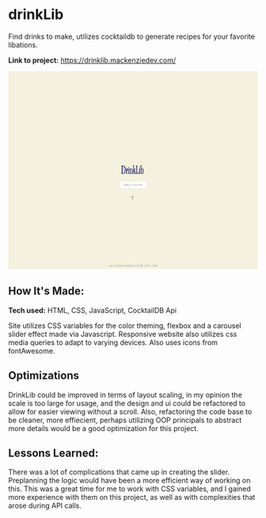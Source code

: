 # drinkLib

Find drinks to make, utilizes cocktaildb to generate recipes for your favorite libations.

**Link to project:** https://drinklib.mackenziedev.com/

<p align="center">
<img src="https://github.com/mac-kenzie-lee/drinkLib/blob/master/drinklib.gif?raw=true" alt="DrinkLib gif site in action" width="auto" height="400px"></p>


## How It's Made:

**Tech used:** HTML, CSS, JavaScript, CocktailDB Api

Site utilizes CSS variables for the color theming, flexbox and a carousel slider effect made via Javascript. Responsive website also utilizes css media queries to adapt to varying devices.
Also uses icons from fontAwesome. 

## Optimizations

DrinkLib could be improved in terms of layout scaling, in my opinion the scale is too large for usage, and the design and ui could be refactored to allow for easier viewing without a scroll.
Also, refactoring the code base to be cleaner, more effiecient, perhaps utilizing OOP principals to abstract more details would be a good optimization for this project. 

## Lessons Learned:

There was a lot of complications that came up in creating the slider. Preplanning the logic would have been a more efficient way of working on this. 
This was a great time for me to work with CSS variables, and I gained more experience with them on this project, as well as with complexities that arose during API calls.
